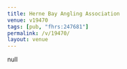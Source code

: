 ```yaml
---
title: Herne Bay Angling Association
venue: v19470
tags: [pub, "fhrs:247681"]
permalink: /v/19470/
layout: venue
---
```

null